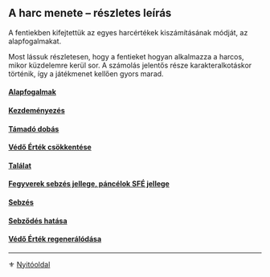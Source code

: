 
## A harc menete – részletes leírás

A fentiekben kifejtettük az egyes harcértékek kiszámításának módját, az alapfogalmakat.

Most lássuk részletesen, hogy a fentieket hogyan alkalmazza a harcos, mikor küzdelemre kerül sor. A számolás jelentős része karakteralkotáskor történik, így a játékmenet kellően gyors marad.

#### [Alapfogalmak](064_02_01_alapfogalmak.md)

#### [Kezdeményezés](064_02_02_kezdemenyezes.md)

#### [Támadó dobás](064_02_03_tamado_dobas.md)

#### [Védő Érték csökkentése](064_02_04_vedo_ertek_csokkentese.md)

#### [Találat](064_02_05_talalat.md)

#### [Fegyverek sebzés jellege, páncélok SFÉ jellege](064_02_06_fegyver_sebzes_jellege.md)

#### [Sebzés](064_02_07_sebzes.md)

#### [Sebződés hatása](064_02_08_sebzodes_hatasa.md)

#### [Védő Érték regenerálódása](064_02_09_ve_regeneralodas.md)


---

⚜️ [Nyitóoldal](start.md#6-harcrendszer-%EF%B8%8F)
